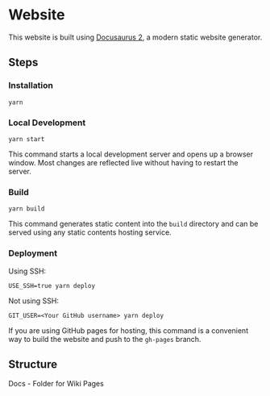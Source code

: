 # Website

This website is built using [Docusaurus 2](https://docusaurus.io/), a modern static website generator.

## Steps

### Installation

```Cmd
yarn
```

### Local Development

```Cmd
yarn start
```

This command starts a local development server and opens up a browser window. Most changes are reflected live without having to restart the server.

### Build

```Cmd
yarn build
```

This command generates static content into the `build` directory and can be served using any static contents hosting service.

### Deployment

Using SSH:

```Cmd
USE_SSH=true yarn deploy
```

Not using SSH:

```Cmd
GIT_USER=<Your GitHub username> yarn deploy
```

If you are using GitHub pages for hosting, this command is a convenient way to build the website and push to the `gh-pages` branch.

## Structure

Docs - Folder for Wiki Pages
